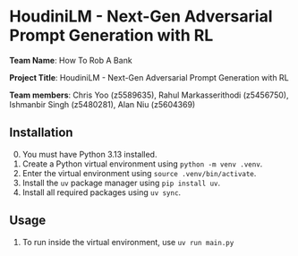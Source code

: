 # HoudiniLM - Next-Gen Adversarial Prompt Generation with RL

**Team Name**: How To Rob A Bank

**Project Title**: HoudiniLM - Next-Gen Adversarial Prompt Generation with RL

**Team members**: Chris Yoo (z5589635), Rahul Markasserithodi (z5456750), Ishmanbir Singh (z5480281), Alan Niu (z5604369)

## Installation
0. You must have Python 3.13 installed.
1. Create a Python virtual environment using `python -m venv .venv`.
2. Enter the virtual environment using `source .venv/bin/activate`.
3. Install the `uv` package manager using `pip install uv`.
4. Install all required packages using `uv sync`.

## Usage
1. To run inside the virtual environment, use `uv run main.py`

